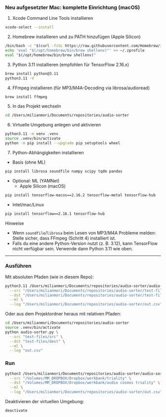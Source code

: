 ### Neu aufgesetzter Mac: komplette Einrichtung (macOS)

1) Xcode Command Line Tools installieren
```bash
xcode-select --install
```

2) Homebrew installieren und zu PATH hinzufügen (Apple Silicon)
```bash
/bin/bash -c "$(curl -fsSL https://raw.githubusercontent.com/Homebrew/install/HEAD/install.sh)"
echo 'eval "$(/opt/homebrew/bin/brew shellenv)"' >> ~/.zprofile
eval "$(/opt/homebrew/bin/brew shellenv)"
```

3) Python 3.11 installieren (empfohlen für TensorFlow 2.16.x)
```bash
brew install python@3.11
python3.11 -V
```

4) FFmpeg installieren (für MP3/M4A-Decoding via librosa/audioread)
```bash
brew install ffmpeg
```

5) In das Projekt wechseln
```bash
cd /Users/milianmori/Documents/repositories/audio-sorter
```

6) Virtuelle Umgebung anlegen und aktivieren
```bash
python3.11 -m venv .venv
source .venv/bin/activate
python -m pip install --upgrade pip setuptools wheel
```

7) Python-Abhängigkeiten installieren
- Basis (ohne ML)
```bash
pip install librosa soundfile numpy scipy tqdm pandas
```

- Optional: ML (YAMNet)
  - Apple Silicon (macOS)
```bash
pip install tensorflow-macos==2.16.2 tensorflow-metal tensorflow-hub
```
  - Intel/mac/Linux
```bash
pip install tensorflow==2.16.1 tensorflow-hub
```

Hinweise
- Wenn `soundfile`/`librosa` beim Lesen von MP3/M4A Probleme melden: Stelle sicher, dass FFmpeg (Schritt 4) installiert ist.
- Falls du eine andere Python-Version nutzt (z. B. 3.12), kann TensorFlow nicht verfügbar sein. Verwende dann Python 3.11 wie oben.

---

### Ausführen
Mit absoluten Pfaden (wie in diesem Repo):
```bash
python3.11 /Users/milianmori/Documents/repositories/audio-sorter/audio-sorter.py \
  --src "/Users/milianmori/Documents/repositories/audio-sorter/test-files/src" \
  --dst "/Users/milianmori/Documents/repositories/audio-sorter/test-files/dest" \
  --ml \
  --log "/Users/milianmori/Documents/repositories/audio-sorter/out.csv"
```

Oder aus dem Projektordner heraus mit relativen Pfaden:
```bash
cd /Users/milianmori/Documents/repositories/audio-sorter
source .venv/bin/activate
python audio-sorter.py \
  --src "test-files/src" \
  --dst "test-files/dest" \
  --ml \
  --log "out.csv"
```

### Run
```bash
python3 /Users/milianmori/Documents/repositories/audio-sorter/audio-sorter.py \
  --src "/Volumes/MM_DROPBOX/Dropbox/werkbank/triality" \
  --dst "/Volumes/MM_DROPBOX/Dropbox/werkbank/audio cosmos triality" \
  --ml \
  --log "/Users/milianmori/Documents/repositories/audio-sorter/out.csv"
```

Deaktivieren der virtuellen Umgebung:
```bash
deactivate
```